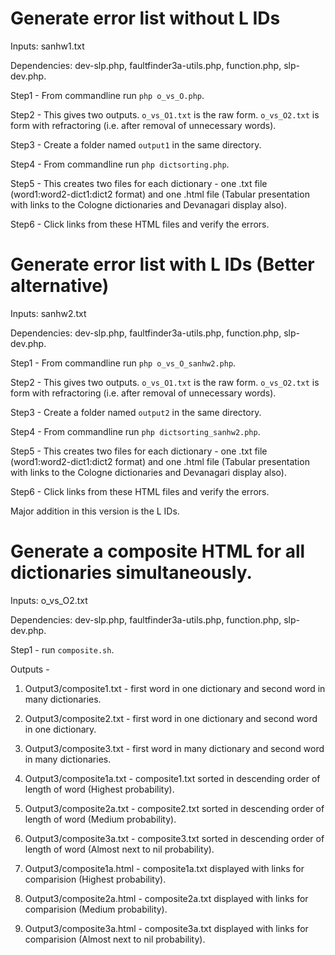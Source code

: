 # Generate error list without L IDs

Inputs: sanhw1.txt

Dependencies: dev-slp.php, faultfinder3a-utils.php, function.php, slp-dev.php.

Step1 - From commandline run `php o_vs_O.php`.

Step2 - This gives two outputs. `o_vs_O1.txt` is the raw form. `o_vs_O2.txt` is form with refractoring (i.e. after removal of unnecessary words).

Step3 - Create a folder named `output1` in the same directory.

Step4 - From commandline run `php dictsorting.php`.

Step5 - This creates two files for each dictionary - one .txt file (word1:word2-dict1:dict2 format) and one .html file (Tabular presentation with links to the Cologne dictionaries and Devanagari display also).

Step6 - Click links from these HTML files and verify the errors.

# Generate error list with L IDs (Better alternative)

Inputs: sanhw2.txt

Dependencies: dev-slp.php, faultfinder3a-utils.php, function.php, slp-dev.php.

Step1 - From commandline run `php o_vs_O_sanhw2.php`.

Step2 - This gives two outputs. `o_vs_O1.txt` is the raw form. `o_vs_O2.txt` is form with refractoring (i.e. after removal of unnecessary words).

Step3 - Create a folder named `output2` in the same directory.

Step4 - From commandline run `php dictsorting_sanhw2.php`.

Step5 - This creates two files for each dictionary - one .txt file (word1:word2-dict1:dict2 format) and one .html file (Tabular presentation with links to the Cologne dictionaries and Devanagari display also).

Step6 - Click links from these HTML files and verify the errors.

Major addition in this version is the L IDs.

# Generate a composite HTML for all dictionaries simultaneously.

Inputs: o_vs_O2.txt

Dependencies: dev-slp.php, faultfinder3a-utils.php, function.php, slp-dev.php.

Step1 - run `composite.sh`.

Outputs - 

1. Output3/composite1.txt - first word in one dictionary and second word in many dictionaries.

2. Output3/composite2.txt - first word in one dictionary and second word in one dictionary.

3. Output3/composite3.txt - first word in many dictionary and second word in many dictionaries.

4. Output3/composite1a.txt - composite1.txt sorted in descending order of length of word (Highest probability).

5. Output3/composite2a.txt - composite2.txt sorted in descending order of length of word (Medium probability).

6. Output3/composite3a.txt - composite3.txt sorted in descending order of length of word (Almost next to nil probability).

7. Output3/composite1a.html - composite1a.txt displayed with links for comparision (Highest probability).

8. Output3/composite2a.html - composite2a.txt displayed with links for comparision (Medium probability).

7. Output3/composite3a.html - composite3a.txt displayed with links for comparision (Almost next to nil probability).

